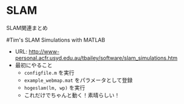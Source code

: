 # SLAM
SLAM関連まとめ

#Tim's SLAM Simulations with MATLAB
- URL: http://www-personal.acfr.usyd.edu.au/tbailey/software/slam_simulations.htm
- 最初にやること
  - `configfile.m` を実行
  - `example_webmap.mat` をパラメータとして登録
  - `hogeslam(lm, wp)` を実行
  - これだけでちゃんと動く！素晴らしい！

